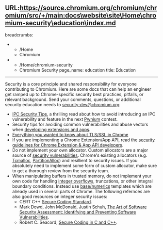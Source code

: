 URL:https://source.chromium.org/chromium/chromium/src/+/main:docs\website\site\Home\chromium-security\education\index.md
---
breadcrumbs:
- - /Home
  - Chromium
- - /Home/chromium-security
  - Chromium Security
page_name: education
title: Education
---

Security is a core principle and shared responsibility for everyone contributing
to Chromium. Here are some docs that can help an engineer get ramped up to
Chrome-specific security best practices, pitfalls, or relevant background. Send
your comments, questions, or additional security education needs to
security-dev@chromium.org

*   [IPC Security
            Tips](/Home/chromium-security/education/security-tips-for-ipc), a
            thrilling read about how to avoid introducing an IPC vulnerability
            and feature in the next
            [Pwnium](http://blog.chromium.org/2012/05/tale-of-two-pwnies-part-1.html)
            contest.
*   Security tips for avoiding common vulnerabilities and abuse vectors
            when [developing extensions and
            apps](/Home/chromium-security/education/security-tips-for-crx-and-apps).
*   [Everything you wanted to know about TLS/SSL in
            Chrome](/Home/chromium-security/education/tls)
*   If you are implementing a Chrome Extension/App API, read the
            [security guidelines for Chrome Extension & App API
            developers](https://docs.google.com/document/d/1RamP4-HJ7GAJY3yv2ju2cK50K9GhOsydJN6KIO81das/pub).
*   Do not implement your own allocator. Custom allocators are a major
            source of [security
            vulnerabilities](https://www.securecoding.cert.org/confluence/pages/viewpage.action?pageId=437).
            Chrome's existing allocators (e.g.
            [Tcmalloc](https://code.google.com/p/chromium/codesearch#chromium/src/third_party/tcmalloc/chromium/src/&q=tcmalloc&sq=package:chromium),
            [PartitionAlloc](https://code.google.com/p/chromium/codesearch#chromium/src/third_party/WebKit/Source/wtf/PartitionAlloc.h&q=PartitionAlloc&sq=package:chromium&type=cs&l=1))
            and resillient to security issues. If you absolutely need to
            implement some form of custom allocator, make sure to get a thorough
            review from the security team.
*   When manipulating buffers in trusted memory, do not implement your
            own code for handling [integer
            overflows](https://en.wikipedia.org/wiki/Integer_overflow#Security_ramifications),
            truncations, or other integral boundary conditions. Instead use
            [base/numerics](https://code.google.com/p/chromium/codesearch#chromium/src/base/numerics/&ct=rc&cd=1&q=base/numerics&sq=package:chromium)
            templates which are already used in several parts of Chrome. The
            following refernces are also good resources on integer security
            issues:
    *   CERT C++ [Secure Coding
                Standard](https://www.securecoding.cert.org/confluence/pages/viewpage.action?pageId=637).
    *   Mark Dowd, John McDonald, Justin Schuh, [The Art of Software
                Security Assessment: Identifying and Preventing Software
                Vulnerabilities](http://www.amazon.com/Art-Software-Security-Assessment-Vulnerabilities/dp/0321444426/ref=sr_1_1?s=books&ie=UTF8&qid=1402949525&sr=1-1&keywords=The+Art+of+Software+Security+Assessment).
    *   Robert C. Seacord, [Secure Coding in C and
                C++](http://www.amazon.com/Secure-Coding-Robert-C-Seacord/dp/0321335724).
